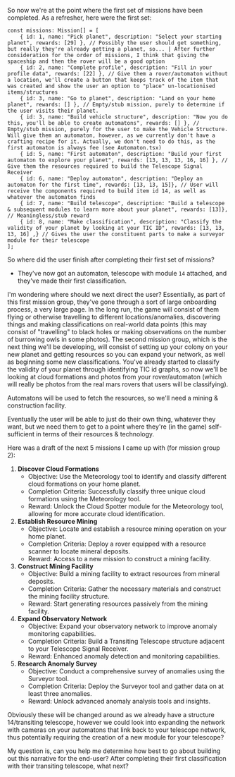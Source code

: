 So now we're at the point where the first set of missions have been completed. As a refresher, here were the first set:

```
const missions: Mission[] = [
    { id: 1, name: "Pick planet", description: "Select your starting planet", rewards: [29] }, // Possibly the user should get something, but really they're already getting a planet, so... | After further consideration for the order of missions, I think that giving the spaceship and then the rover will be a good option
    { id: 2, name: "Complete profile", description: "Fill in your profile data", rewards: [22] }, // Give them a rover/automaton without a location, we'll create a button that keeps track of the item that was created and show the user an option to "place" un-locationised items/structures
    { id: 3, name: "Go to planet", description: "Land on your home planet", rewards: [] }, // Empty/stub mission, purely to determine if the user visits their planet.
    { id: 3, name: "Build vehicle structure", description: "Now you do this, you'll be able to create automatons", rewards: [] }, // Empty/stub mission, purely for the user to make the Vehicle Structure. Will give them an automaton, however, as we currently don't have a crafting recipe for it. Actually, we don't need to do this, as the first automaton is always fee (see Automaton.tsx)
    { id: 5, name: "First automaton", description: "Build your first automaton to explore your planet", rewards: [13, 13, 13, 16, 16] }, // Give them the resources required to build the Telescope Signal Receiver
    { id: 6, name: "Deploy automaton", description: "Deploy an automaton for the first time", rewards: [13, 13, 15]}, // User will receive the components required to build item id 14, as well as whatever the automaton finds
    { id: 7, name: "Build telescope", description: "Build a telescope & subsequent modules to learn more about your planet", rewards: [13]}, // Meaningless/stub reward
    { id: 8, name: "Make classification", description: "Classify the validity of your planet by looking at your TIC ID", rewards: [13, 13, 13, 16] ,} // Gives the user the constituent parts to make a surveyor module for their telescope
];
```

So where did the user finish after completing their first set of missions?
* They've now got an automaton, telescope with module `14` attached, and they've made their first classification.

I'm wondering where should we next direct the user? Essentially, as part of this first mission group, they've gone through a sort of large onboarding process, a very large page. In the long run, the game will consist of them flying or otherwise travelling to different locations/anomalies, discovering things and making classifications on real-world data points (this may consist of "travelling" to black holes or making observations on the number of burrowing owls in some photos). The second mission group, which is the next thing we'll be developing, will consist of setting up your colony on your new planet and getting resources so you can expand your network, as well as beginning some new classifications. You've already started to classify the validity of your planet through identifying TIC id graphs, so now we'll be looking at cloud formations and photos from your rover/automaton (which will really be photos from the real mars rovers that users will be classifying).

Automatons will be used to fetch the resources, so we'll need a mining & construction facility.

Eventually the user will be able to just do their own thing, whatever they want, but we need them to get to a point where they're (in the game) self-sufficient in terms of their resources & technology.

Here was a draft of the next 5 missions I came up with (for mission group 2):

1. **Discover Cloud Formations**
    - Objective: Use the Meteorology tool to identify and classify different cloud formations on your home planet.
    - Completion Criteria: Successfully classify three unique cloud formations using the Meteorology tool.
    - Reward: Unlock the Cloud Spotter module for the Meteorology tool, allowing for more accurate cloud identification.
2. **Establish Resource Mining**
    - Objective: Locate and establish a resource mining operation on your home planet.
    - Completion Criteria: Deploy a rover equipped with a resource scanner to locate mineral deposits.
    - Reward: Access to a new mission to construct a mining facility.
3. **Construct Mining Facility**
    - Objective: Build a mining facility to extract resources from mineral deposits.
    - Completion Criteria: Gather the necessary materials and construct the mining facility structure.
    - Reward: Start generating resources passively from the mining facility.
4. **Expand Observatory Network**
    - Objective: Expand your observatory network to improve anomaly monitoring capabilities.
    - Completion Criteria: Build a Transiting Telescope structure adjacent to your Telescope Signal Receiver.
    - Reward: Enhanced anomaly detection and monitoring capabilities.
5. **Research Anomaly Survey**
    - Objective: Conduct a comprehensive survey of anomalies using the Surveyor tool.
    - Completion Criteria: Deploy the Surveyor tool and gather data on at least three anomalies.
    - Reward: Unlock advanced anomaly analysis tools and insights.


Obviously these will be changed around as we already have a structure 14/transiting telescope, however we could look into expanding the network with cameras on your automatons that link back to your telescope network, thus potentially requiring the creation of a new module for your telescope?

My question is, can you help me determine how best to go about building out this narrative for the end-user? After completing their first classification with their transiting telescope, what next?

